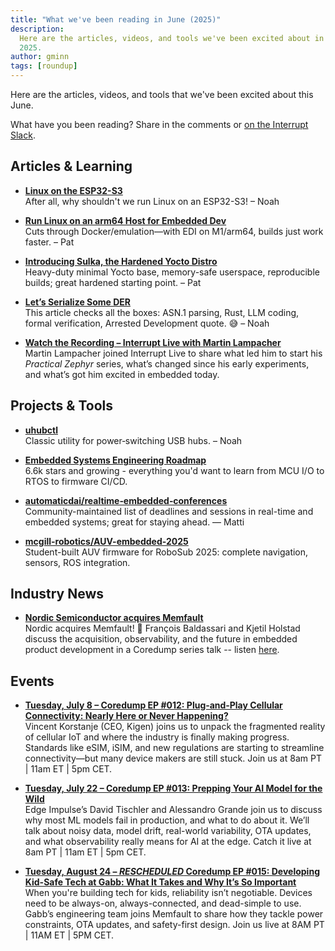 ```yaml
---
title: "What we've been reading in June (2025)"
description:
  Here are the articles, videos, and tools we've been excited about in June
  2025.
author: gminn
tags: [roundup]
---
```


<!-- excerpt start -->

Here are the articles, videos, and tools that we've been excited about this
June.

<!-- excerpt end -->

What have you been reading? Share in the comments or
[on the Interrupt Slack](https://interrupt-slack.herokuapp.com/).

## Articles & Learning

- [**Linux on the ESP32-S3**](http://wiki.osll.ru/doku.php/etc:users:jcmvbkbc:linux-xtensa:esp32s3)<br>
  After all, why shouldn't we run Linux on an ESP32-S3! – Noah

- [**Run Linux on an arm64 Host for Embedded Dev**](https://www.get-edi.io/Speed-up-Embedded-Development-on-an-arm64-Host/)<br>
  Cuts through Docker/emulation—with EDI on M1/arm64, builds just work faster. –
  Pat

- [**Introducing Sulka, the Hardened Yocto Distro**](https://ejaaskel.dev/introducing-sulka-the-hardened-yocto-distro/)<br>
  Heavy-duty minimal Yocto base, memory-safe userspace, reproducible builds;
  great hardened starting point. – Pat

- [**Let’s Serialize Some DER**](https://alexgaynor.net/2025/jun/20/serialize-some-der/)<br>
  This article checks all the boxes: ASN.1 parsing, Rust, LLM coding, formal
  verification, Arrested Development quote. 😅 – Noah

- [**Watch the Recording – Interrupt Live with Martin Lampacher**](https://www.youtube.com/live/ls_Y45WsTiA)<br>
  Martin Lampacher joined Interrupt Live to share what led him to start his
  _Practical Zephyr_ series, what’s changed since his early experiments, and
  what’s got him excited in embedded today.

## Projects & Tools

- [**uhubctl**](https://github.com/mvp/uhubctl)<br> Classic utility for
  power‑switching USB hubs. – Noah

- [**Embedded Systems Engineering Roadmap**](https://github.com/m3y54m/Embedded-Engineering-Roadmap)<br>
  6.6k stars and growing - everything you'd want to learn from MCU I/O to RTOS
  to firmware CI/CD.

- [**automaticdai/realtime‑embedded‑conferences**](https://github.com/automaticdai/realtime-embedded-conferences)  
  Community-maintained
  list of deadlines and sessions in real-time and embedded systems; great for
  staying ahead. — Matti

- [**mcgill-robotics/AUV-embedded-2025**](https://github.com/mcgill-robotics/auv-embedded-2025)<br>
  Student-built AUV firmware for RoboSub 2025: complete navigation, sensors, ROS
  integration.

## Industry News

- [**Nordic Semiconductor acquires Memfault**](https://www.nordicsemi.com/Nordic-news/2025/06/Nordic-Semiconductor-acquires-Memfault)<br>
  Nordic acquires Memfault! 🎉 François Baldassari and Kjetil Holstad discuss
  the acquisition, observability, and the future in embedded product development
  in a Coredump series talk -- listen
  [here](https://memfault.com/resources/memfault-joins-nordic-semiconductor-future-connected-product-development/).

## Events

- [**Tuesday, July 8 – Coredump EP #012: Plug‑and‑Play Cellular Connectivity: Nearly Here or Never Happening?**](https://memfault.com/resources/plug-and-play-cellular-connectivity-nearly-here-or-never-happening/)<br>
  Vincent Korstanje (CEO, Kigen) joins us to unpack the fragmented reality of
  cellular IoT and where the industry is finally making progress. Standards like
  eSIM, iSIM, and new regulations are starting to streamline connectivity—but
  many device makers are still stuck. Join us at 8am PT | 11am ET | 5pm CET.

- [**Tuesday, July 22 – Coredump EP #013: Prepping Your AI Model for the Wild**](https://memfault.com/resources/building-edge-ai-models-for-the-real-world/)<br>
  Edge Impulse’s David Tischler and Alessandro Grande join us to discuss why
  most ML models fail in production, and what to do about it. We’ll talk about
  noisy data, model drift, real-world variability, OTA updates, and what
  observability really means for AI at the edge. Catch it live at 8am PT | 11am
  ET | 5pm CET.

- [**Tuesday, August 24 – _RESCHEDULED_ Coredump EP #015: Developing Kid-Safe Tech at Gabb: What It Takes and Why It’s So Important**](https://memfault.com/resources/developing-kid-safe-tech-at-gabb-what-it-takes-and-why-its-so-important/)<br>
  When you're building tech for kids, reliability isn’t negotiable. Devices need
  to be always-on, always-connected, and dead-simple to use. Gabb’s engineering
  team joins Memfault to share how they tackle power constraints, OTA updates,
  and safety-first design. Join us live at 8AM PT | 11AM ET | 5PM CET.
